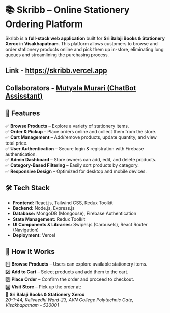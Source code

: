 # 📚 Skribb – Online Stationery Ordering Platform  

Skribb is a **full-stack web application** built for **Sri Balaji Books & Stationery Xerox** in **Visakhapatnam**. This platform allows customers to browse and order stationery products online and pick them up in-store, eliminating long queues and streamlining the purchasing process.  

## Link - https://skribb.vercel.app

## Collaborators - [Mutyala Murari (ChatBot Assisstant)](https://github.com/7Murari)

## 🚀 Features  
✅ **Browse Products** – Explore a variety of stationery items.  
✅ **Order & Pickup** – Place orders online and collect them from the store.  
✅ **Cart Management** – Add/remove products, update quantity, and view total price.  
✅ **User Authentication** – Secure login & registration with Firebase authentication.  
✅ **Admin Dashboard** – Store owners can add, edit, and delete products.  
✅ **Category-Based Filtering** – Easily sort products by category.  
✅ **Responsive Design** – Optimized for desktop and mobile devices.  

## 🛠 Tech Stack  
- **Frontend:** React.js, Tailwind CSS, Redux Toolkit  
- **Backend:** Node.js, Express.js  
- **Database:** MongoDB (Mongoose), Firebase Authentication  
- **State Management:** Redux Toolkit  
- **UI Components & Libraries:** Swiper.js (Carousels), React Router (Navigation)  
- **Deployment:** Vercel  

## 📍 How It Works  
1️⃣ **Browse Products** – Users can explore available stationery items.  
2️⃣ **Add to Cart** – Select products and add them to the cart.  
3️⃣ **Place Order** – Confirm the order and proceed to checkout.  
4️⃣ **Visit Store** – Pick up the order at:  
   📍 **Sri Balaji Books & Stationery Xerox**  
   *20-1-44, Reliveedhi Ward-23, AVN College Polytechnic Gate, Visakhapatnam - 530001*  




